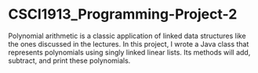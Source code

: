 # CSCI1913_Programming-Project-2
Polynomial arithmetic is a classic application of linked data structures like the ones discussed in the lectures. In this project, I wrote a Java class that represents polynomials using singly linked linear lists. Its methods will add, subtract, and print these polynomials.
